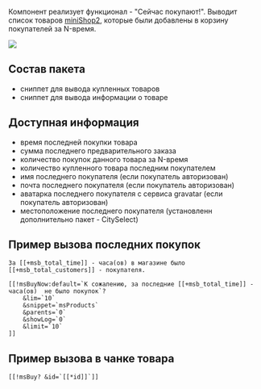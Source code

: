 Компонент реализует функционал - "Сейчас покупают!".
Выводит список товаров [miniShop2][1], которые были добавлены в корзину покупателей за N-время.

[![](https://file.modx.pro/files/c/4/e/c4ec4b41e5bae08e2e5418faa74f59f2s.jpg)](https://file.modx.pro/files/c/4/e/c4ec4b41e5bae08e2e5418faa74f59f2.png)

## Состав пакета

* сниппет для вывода купленных товаров
* сниппет для вывода информации о товаре 

## Доступная информация

* время последней покупки товара
* сумма последнего предварительного заказа
* количество покупок данного товара за N-время
* количество купленного товара последним покупателем
* имя последнего покупателя (если покупатель авторизован)
* почта последнего покупателя (если покупатель авторизован)
* аватарка последнего покупателя с сервиса gravatar (если покупатель авторизован)
* местоположение последнего покупателя (установленн дополнительно пакет - CitySelect)

## Пример вызова последних покупок
```
За [[+msb_total_time]] - часа(ов) в магазине было [[+msb_total_customers]] - покупателя.

[[!msBuyNow:default=`К сожалению, за последние [[+msb_total_time]] - часа(ов)  не было покупок`?
	&lim=`10`
	&snippet=`msProducts`
	&parents=`0`
	&showLog=`0`
	&limit=`10`
]]
```
## Пример вызова в чанке товара
```
[[!msBuy? &id=`[[*id]]`]]
```

[1]: /ru/01_Компоненты/02_miniShop2/